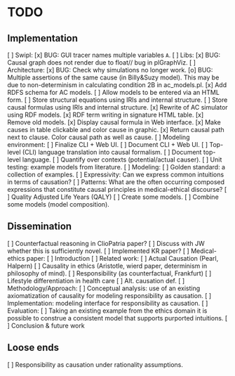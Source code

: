 TODO
====

Implementation
--------------

  [ ] Swipl:
    [x] BUG: GUI tracer names multiple variables `A`.
  [ ] Libs:
    [x] BUG: Causal graph does not render due to float// bug in plGraphViz.
  [ ] Architecture:
    [x] BUG: Check why simulations no longer work.
    [o] BUG: Multiple assertions of the same cause (in Billy&Suzy model).
        This may be due to non-determinism in calculating condition 2B
        in ac_models.pl.
    [x] Add RDFS schema for AC models.
    [ ] Allow models to be entered via an HTML form.
    [ ] Store structural equations using IRIs and internal structure.
    [ ] Store causal formulas using IRIs and internal structure.
    [x] Rewrite of AC simulator using RDF models.
    [x] RDF term writing in signature HTML table.
    [x] Remove old models.
    [x] Display causal formula in Web interface.
    [x] Make causes in table clickable and color cause in graphic.
    [x] Return causal path next to clause. Color causal path as well as cause.
  [ ] Modeling environment:
    [ ] Finalize CLI + Web UI.
    [ ] Document CLI + Web UI.
    [ ] Top-level (CLI) language translation into causal formalism.
    [ ] Document top-level language.
    [ ] Quantify over contexts (potential/actual causer).
    [ ] Unit testing: example models from literature.
  [ ] Modeling:
    [ ] Golden standard: a collection of examples.
    [ ] Expressivity: Can we express common intuitions in terms of causation?
    [ ] Patterns: What are the often occurring composed expressions that constitute causal principles in medical-ethical discourse?
      [ ] Quality Adjusted Life Years (QALY)
    [ ] Create some models.
    [ ] Combine some models (model composition).

Dissemination
-------------

  [ ] Counterfactual reasoning in ClioPatria paper?
    [ ] Discuss with JW whether this is sufficiently novel.
  [ ] Implemented KR paper?
  [ ] Medical-ethics paper:
    [ ] Introduction
    [ ] Related work:
      [ ] Actual Causation (Pearl, Halpern)
      [ ] Causality in ethics (Aristotle, wierd paper, determinism in philosophy of mind).
      [ ] Responsibility (as counterfactual, Frankfurt)
      [ ] Lifestyle differentiation in health care
      [ ] Alt. causation def.
    [ ] Methodology/Approach:
      [ ] Conceptual  analysis: use of an existing axiomatization of causality for modeling responsibility as causation.
    [ ] Implementation: modeling interface for responsibility as causation.
    [ ] Evaluation:
      [ ] Taking an existing example from the ethics domain it is possible to construe a consistent model that supports purported intuitions.
    [ ] Conclusion & future work

Loose ends
----------

  [ ] Responsibility as causation under rationality assumptions.
